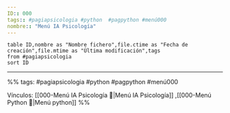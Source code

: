 ```yaml
---
ID:: 000
tags:: #pagiapsicologia #python  #pagpython #menú000
nombre:: "Menú IA Psicología"
---
```


```dataview
table ID,nombre as "Nombre fichero",file.ctime as "Fecha de creación",file.mtime as "Última modificación",tags
from #pagiapsicologia
sort ID

```





___

%%
tags: #pagiapsicologia #python  #pagpython #menú000

Vínculos:  [[000-Menú IA Psicología 📃|Menú IA Psicología]]  ,[[000-Menú Python 📃|Menú python]]
%%